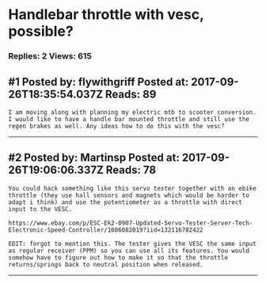 # Handlebar throttle with vesc, possible?

### Replies: 2 Views: 615

## \#1 Posted by: flywithgriff Posted at: 2017-09-26T18:35:54.037Z Reads: 89

```
I am moving along with planning my electric mtb to scooter conversion. I would like to have a handle bar mounted throttle and still use the regen brakes as well. Any ideas how to do this with the vesc?
```

---
## \#2 Posted by: Martinsp Posted at: 2017-09-26T19:06:06.337Z Reads: 78

```
You could hack something like this servo tester together with an ebike throttle (they use hall sensors and magnets which would be harder to adapt i think) and use the potentiometer as a throttle with direct input to the VESC.

https://www.ebay.com/p/ESC-Ek2-0907-Updated-Servo-Tester-Server-Tech-Electronic-Speed-Controller/1086082019?iid=132116782422

EDIT: forgot to mention this. The tester gives the VESC the same input as regular receiver (PPM) so you can use all its features. You would somehow have to figure out how to make it so that the throttle returns/springs back to neutral position when released.
```

---
